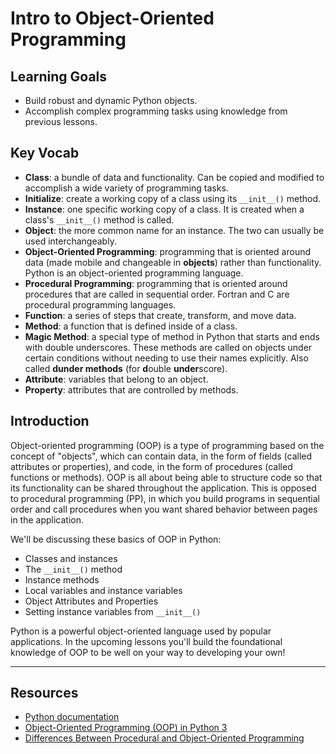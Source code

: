 # Intro to Object-Oriented Programming

## Learning Goals

- Build robust and dynamic Python objects.
- Accomplish complex programming tasks using knowledge from previous lessons.

## Key Vocab

- **Class**: a bundle of data and functionality. Can be copied and modified to
accomplish a wide variety of programming tasks.
- **Initialize**: create a working copy of a class using its `__init__()`
method.
- **Instance**: one specific working copy of a class. It is created when a
class's `__init__()` method is called.
- **Object**: the more common name for an instance. The two can usually be used
interchangeably.
- **Object-Oriented Programming**: programming that is oriented around data
(made mobile and changeable in **objects**) rather than functionality. Python
is an object-oriented programming language.
- **Procedural Programming**: programming that is oriented around procedures
that are called in sequential order. Fortran and C are procedural programming
languages.
- **Function**: a series of steps that create, transform, and move data.
- **Method**: a function that is defined inside of a class.
- **Magic Method**: a special type of method in Python that starts and ends
with double underscores. These methods are called on objects under certain
conditions without needing to use their names explicitly. Also called **dunder
methods** (for **d**ouble **under**score).
- **Attribute**: variables that belong to an object.
- **Property**: attributes that are controlled by methods.

## Introduction

Object-oriented programming (OOP) is a type of programming based on the concept
of "objects", which can contain data, in the form of fields (called attributes
or properties), and code, in the form of procedures (called functions or
methods). OOP is all about being able to structure code so that its
functionality can be shared throughout the application. This is opposed to
procedural programming (PP), in which you build programs in sequential order
and call procedures when you want shared behavior between pages in the
application.

We'll be discussing these basics of OOP in Python:

- Classes and instances
- The `__init__()` method
- Instance methods
- Local variables and instance variables
- Object Attributes and Properties
- Setting instance variables from `__init__()`

Python is a powerful object-oriented language used by popular applications. In
the upcoming lessons you'll build the foundational knowledge of OOP to be well
on your way to developing your own!

***

## Resources

- [Python documentation][python docs]
- [Object-Oriented Programming (OOP) in Python 3](https://realpython.com/python3-object-oriented-programming/)
- [Differences Between Procedural and Object-Oriented Programming](https://www.geeksforgeeks.org/differences-between-procedural-and-object-oriented-programming/#:~:text=Object%2Doriented%20programming%20is%20based,the%20concept%20of%20procedure%20abstraction.)

[python docs]: https://docs.python.org/3/
